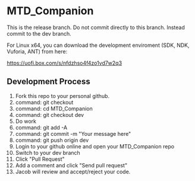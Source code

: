 MTD_Companion
=============

This is the release branch. Do not commit directly to this branch. Instead commit to the dev branch.

For Linux x64, you can download the development enviroment (SDK, NDK, Vuforia, ANT) from here:

https://uofi.box.com/s/nfdzhso4f4zo1vd7w2q3

Development Process
-------------------
1. Fork this repo to your personal github.
2. command: git checkout <url>
3. command: cd MTD_Companion
4. command: git checkout dev
5. Do work
6. command: git add -A
7. command: git commit -m "Your message here"
8. command: git push origin dev
9. Login to your github online and open your MTD_Companion repo
10. Switch to your dev branch
11. Click "Pull Request"
12. Add a comment and click "Send pull request"
13. Jacob will review and accept/reject your code.
